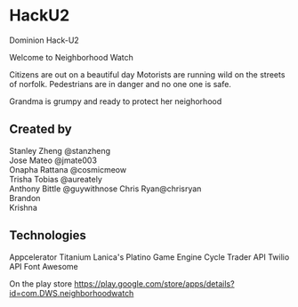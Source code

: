 HackU2
======

Dominion Hack-U2

Welcome to Neighborhood Watch 

Citizens are out on a beautiful day 
Motorists are running wild on the streets of norfolk.
Pedestrians are in danger and no one one is safe.

Grandma is grumpy and ready to protect her neighorhood


Created by
----
Stanley Zheng @stanzheng  
Jose Mateo @jmate003  
Onapha Rattana @cosmicmeow  
Trisha Tobias @aureately  
Anthony Bittle @guywithnose 
Chris Ryan@chrisryan  
Brandon   
Krishna   


Technologies
----
Appcelerator Titanium
Lanica's Platino Game Engine
Cycle Trader API 
Twilio API
Font Awesome



On the play store
https://play.google.com/store/apps/details?id=com.DWS.neighborhoodwatch


